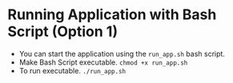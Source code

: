 # Running Application with Bash Script (Option 1)

- You can start the application using the `run_app.sh` bash script.
- Make Bash Script executable.
  `chmod +x run_app.sh `
- To run executable.
  `./run_app.sh `
